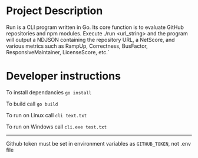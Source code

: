 # Project Description
Run is a CLI program written in Go. Its core function is to evaluate GitHub repositories and npm modules.
Execute ./run <url_string> and the program will output a NDJSON containing the repository URL, a NetScore,
and various metrics such as RampUp, Correctness, BusFactor, ResponsiveMaintainer, LicenseScore, etc.`

# Developer instructions
To install dependancies `go install`

To build call `go build`


To run on Linux call `cli text.txt`

To run on Windows call `cli.exe test.txt`

---
Github token must be set in environment variables as `GITHUB_TOKEN`, not .env file
